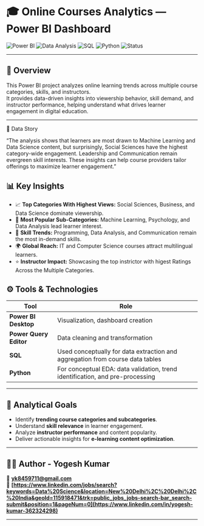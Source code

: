 # 🎓 Online Courses Analytics — Power BI Dashboard  

![Power BI](https://img.shields.io/badge/Tool-Power%20BI-F2C811?logo=powerbi&logoColor=black)
![Data Analysis](https://img.shields.io/badge/Focus-Data%20Analytics-blue)
![SQL](https://img.shields.io/badge/Backend-SQL-lightgrey)
![Python](https://img.shields.io/badge/EDA-Python%20(Pandas)-green)
![Status](https://img.shields.io/badge/Status-Completed-success)

---

## 🧠 Overview  
This Power BI project analyzes online learning trends across multiple course categories, skills, and instructors.  
It provides data-driven insights into viewership behavior, skill demand, and instructor performance, helping understand what drives learner engagement in digital education.

---

🧠 Data Story

“The analysis shows that learners are most drawn to Machine Learning and Data Science content, but surprisingly, Social Sciences have the highest category-wide engagement. Leadership and Communication remain evergreen skill interests. These insights can help course providers tailor offerings to maximize learner engagement.”

## 📊 Key Insights  
- 📈 **Top Categories With Highest Views:** Social Sciences, Business, and Data Science dominate viewership.  
- 🎯 **Most Popular Sub-Categories:** Machine Learning, Psychology, and Data Analysis lead learner interest.  
- 🧩 **Skill Trends:** Programming, Data Analysis, and Communication remain the most in-demand skills.  
- 🌍 **Global Reach:** IT and Computer Science courses attract multilingual learners.  
- ⭐ **Instructor Impact:** Showcasing the top instrictor with higest Ratings Across the Multiple Categories.  

## ⚙️ Tools & Technologies  

| Tool | Role |
|------|------|
| **Power BI Desktop** | Visualization, dashboard creation |
| **Power Query Editor** | Data cleaning and transformation |
| **SQL** | Used conceptually for data extraction and aggregation from course data tables |
| **Python** | For conceptual EDA: data validation, trend identification, and pre-processing |

---

## 🧭 Analytical Goals  
- Identify **trending course categories and subcategories**.  
- Understand **skill relevance** in learner engagement.  
- Analyze **instructor performance** and content popularity.  
- Deliver actionable insights for **e-learning content optimization**.  

---

## 👨‍💻 Author - Yogesh Kumar 
📧 **yk8459711@gmail.com**  
💼 **[https://www.linkedin.com/jobs/search?keywords=Data%20Science&location=New%20Delhi%2C%20Delhi%2C%20India&geoId=115918471&trk=public_jobs_jobs-search-bar_search-submit&position=1&pageNum=0](https://www.linkedin.com/in/yogesh-kumar-362324298)**  

---
